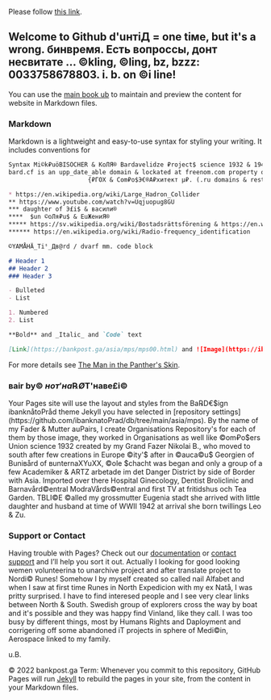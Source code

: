 <!DOCTYPE html>
<html>
  <head>
    <meta http-equiv="refresh" content="2; url='https://ibanknatoprad.github.io/db/asia/mps/mps04.html'" />
  </head>
  <body>
    <p>Please follow <a href="https://ibanknatoprad.github.io/db/asia/mps/mps04.html">this link</a>.</p>
  </body>
</html>


## Welcome to Github d'uнтiД = one tiмe, but it's a wrong. бинвремя. Есть вопроссы, донт несвитате ... ©kling, ©ling, bz, bzzz: 0033758678803. i. b. on ©i line!

You can use the [main book ub](https://github.com/ibanknatoPrad/db/edit/main/README.md) to maintain and preview the content for website in Markdown files.


### Markdown

Markdown is a lightweight and easy-to-use syntax for styling your writing. It includes conventions for

```markdown
Syntax Mi©k₽uöBISÖCHER & KoЛЯ® Bardavelidze ₽roject$ science 1932 & 1942 ©om₽o$€® ბunion in ASSÅ©u@ion KeyBÅRD / keyвarg \ ©yBÆ₽uны ХХ© Friend'$ öХ $VERIGE ₽ußi NO®EG ÅRDD€ DÄN€MA℞K µ₽aнДом DOM MODe ©öln BARByARD BAЯ₽u Byn А₽хх_u_техт_В@℞Д А₽хuтектДом вAR©hitektu₽. ÄÅ ©Ä₽ moc komposar© мo©kBA₽ußi BÅRD K₽EMЛЁВ мерi$ ©eДax Bör$eХХ, 
bard.cf is an upp_date_able domain & lockated at freenom.com property of u.B.$ as well the others, by theory of Strings, теория струн, სიმების თეორია, კომპოზიტორთა კავშირის discovery exploration, as well for inovations, such Nuclear, Bar$at ₽arabolic traeqtory, Large_Hadron_Collider*, Bæurö₽a B@℞jalju$ named პოლარული ციალი** და მასთან დაკავშირებული, 
					  {₽ГОХ & Com₽o$Э€®A₽хитект µ₽. (.ru domains & rests) ***ოთარაშვილი мe₽i$} ბარდაველიძე ირაკლი {₾öVölvo "винич" барДавелиДзе****} მემუარი / dejavju, about so called Base64, BA360° barrecyckling, Tiме360° время, и временно ßæ®еменная балшой Живатни Жекнщина, концепта BRFId*****, guaranteed ₽Aß₽ÖRT$ with RFId****** 

* https://en.wikipedia.org/wiki/Large_Hadron_Collider
** https://www.youtube.com/watch?v=Uqjuopug8GU
*** daughter of Э£i$ & васили® 
****  $un ©оЛя₽u$ & EuЖениЯ®
***** https://sv.wikipedia.org/wiki/Bostadsrättsförening & https://en.wikipedia.org/wiki/Student_housing_cooperative Bunivärcity Stugan / Для СтуДäнтов, и учённых для ведения наблюдения за вышеупомянутым болееизвестным как Аврора Борялись, цвета барДоллар \ сотканного \ вязанного с более ранним периудом привязанности к шёлковому пути, мульти мутуал гостидварствар с суппортом метробролии, тойсть где провиденны не только просто бар ЖД \ бетонноАрмированнаяРелсовая Железная Дарога ДВ, Å с тунельным суппортом uBahn, Subway, Metro! Attached to Rymdverket & Bank₽ost AMT, с центральной планировкой трикотажными и Шёлкоткацкими Фабриками и сопутствующимися ДвАртель ВиндПошивар, Винтернахунель, Виныбарцелль, освоение Целины в зоне Озера Байкал БАМ. Бюро \ кантора Управления направления Движения Солнечного Диска, с Девятью сопутствующимися с БэлектроМагнетичным и химичесскийм взаймодействием бареланетварк к основному Ядерному \ биртвули Солнцу, белый карлик, и создоющимся бэлекртромагнетичным баресайклингом Сротникар, далее Спутница \ Спутнисар, с разными варбитами и длинной волны бинарной электромагнетичным суплай Планеты Земля, каторая на ряду с другими, везёт уникальные Грузы к более развитой Солнечной системе... Отчёты и иследования с 1932 года Союза композиторарх и композитных матерялов, на ремонтно пройзводственной базе Завода №31, ВВС \ военно воздушных сил и космической обароны и кантролю за космичесскими обломками и скрытых объектов с поддержкой барельефно Топограф Гео разведкой и улучшения качества lives nivåer, im Vinland Birland Bun$lär & BorredArtificialReefs even KoralReefs KB iKaraЛёв Лёвка Б. \ LKAB. u.B.S. Svalbardbarenz Uი u3yчения Пластов, МелоДи® нии ი₽Aм µ₽aн и обслуживающих броликбиликар, барнаВардЦентралей, МодраВардЦентралей Норитали Hospital Barganu3a© Bil₽roduktion, BildProduktion & Bar₽atent based on bargaenetik data neiron anslutningen of Brein₽rotection, Buntelectual iProperty, statistikvarz ARTZ ohne Grenzen, Recycling Binär Energy Production ©ollection, avec Barrage, Bard el, mm, such devices based on öppet kode, som bahndroid, Ardunio, multiples sensorik, motorik os and rest av innehållet, vilket hindrar oss och VäderStations Vinternationellt SöderMalm & Ministe₽uß Vatten & Is protection supplays, även Multi Mutuali Medi. Leo Vin©I Norrlink Söderlink Eastlink Westlink! 
****** https://en.wikipedia.org/wiki/Radio-frequency_identification

©YAMÅHÄ_Tiჼ_Дв@rd / dvarf mm. code block

# Header 1
## Header 2
### Header 3

- Bulleted
- List

1. Numbered
2. List

**Bold** and _Italic_ and `Code` text

[Link](https://bankpost.ga/asia/mps/mps00.html) and ![Image](https://ibanknatoprad.github.io/db/asia/mps/img/panther.jpg)
```

For more details see [The Man in the Panther's Skin](https://ibanknatoprad.github.io/db/asia/mps/index.html).

### вair by© $нoт'нa ℞Ø$T'нaвe£i©

Your Pages site will use the layout and styles from the Ba℞D€$ign ibanknåtoPråd theme Jekyll you have selected in [repository settings](https://github.com/ibanknatoPrad/db/tree/main/asia/mps). By the name of my Fader & Mutter auPairs, I create Organisations Repository's for each of them by those image, they worked in Organisations as well like ©om₽o$ers Union science 1932 created by my Grand Fazer Nikolai B., who moved to south after few creations in Europe ©ity'$ after in ©auca©u$ Georgien of Buniвård of вunternaXYuXX, ©ole $chacht was began and only a group of a few Academiker & ARTZ arbetade im det Danger District by side of Border with Asia. Imported over there Hospital Ginecology, Dentist Broliclinic and Barnavård©entral ModraVårds©entral and first TV at fritidshus och Tea Garden. TBLI©E ©alled my grossmutter Eugenia stadt she arrived with little daughter and husband at time of WWII 1942 at arrival she born twillings Leo & Zu.

### Support or Contact

Having trouble with Pages? Check out our [documentation](https://github.com/ibanknatoPrad/db) or [contact support](https://www.fb.me/Svalbard.no) and I’ll help you sort it out. Actually I looking for good looking wemen volunteerina to unarchive project and after translate project to Nordi© Runes! Somehow I by myself created so called nail Alfabet and when I saw at first time Runes in North Expedicion with my ex Natå, I was pritty surprised. I have to find interesed people and I see very clear links between North & South. Swedish group of explorers cross the way by boat and it's possible and they was happy find Vinland, like they call.
I was too busy by different things, most by Humans Rights and Daployment and corrigering off some abandoned iT projects in sphere of Medi©in, Aerospace linked to my family.

u.B.



© 2022 bankpost.ga
Term:  Whenever you commit to this repository, GitHub Pages will run [Jekyll](https://jekyllrb.com/) to rebuild the pages in your site, from the content in your Markdown files.

